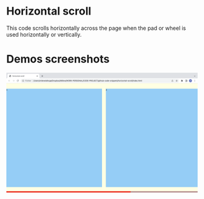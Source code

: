 # Horizontal scroll

This code scrolls horizontally across the page when the pad or wheel is used horizontally or vertically. 

# Demos screenshots 

![horizontal scroll demo](horizontal-scroll.png)
